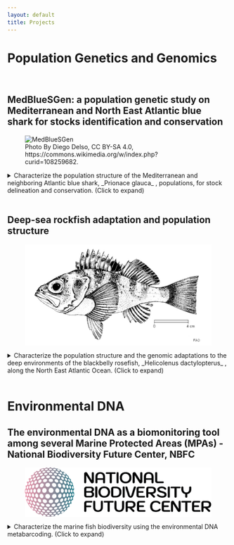 ```yaml
---
layout: default
title: Projects
---
```


# Population Genetics and Genomics

<br>

## MedBlueSGen: a population genetic study on Mediterranean and North East Atlantic blue shark for stocks identification and conservation


<figure>
<img src="assets/Tiburón_azul_(Prionace_glauca),_canal_Fayal-Pico,_islas_Azores,_Portugal,_2020-07-27,_DD_31.jpg" alt="MedBlueSGen" width="700" align="center"> 
<figcaption> Photo By Diego Delso, CC BY-SA 4.0, https://commons.wikimedia.org/w/index.php?curid=108259682.</figcaption>
</figure>

<details>
  <summary>Characterize the population structure of the Mediterranean and neighboring Atlantic blue shark, _Prionace glauca_ , populations, for stock delineation and conservation. (Click to expand)</summary>
  
<br>
  
Through genome-representative and ddRAD-derived SNP markers, we are investigating the population structure of the Mediterranean and North East Atlantic blue shark, in order to delineate the number of populations detecatable in the study areas. Genome-representative markers allows a way deeper search for population genetic signals capable to discriminate different populations, which may be under the effect of separate demographic processes. This is mandatory to better manage the stocks and preserve their resilience under the direct and undirect anthropogenic pressures (overfishing, loss of habitat, climate change, etc.).
The MedBlueSGen project is funder by the Joint Research Center of the European Union, and the project website can be seen
<a href="https://sustainable-fisheries.ec.europa.eu/fisheries-genetics/projects-fisheries-genetics/medbluesgen_en">here</a>.
An interactive sampling map is available <a href="https://sustainable-fisheries.ec.europa.eu/fisheries-genetics/projects-fisheries-genetics/medbluesgen/dataset_en">here</a>.
Published articles within this project can be viewed <a href="https://leoneago.github.io/02-Publications.html">here</a>
</details>

<br>


## Deep-sea rockfish adaptation and population structure
<figure>
<img src="assets/Helicolenus.jpg" alt="Helicolenus" width="700" align="center"> 
</figure>

<details>
  <summary>Characterize the population structure and the genomic adaptations to the deep environments of the blackbelly rosefish, _Helicolenus dactylopterus_ , along the North East Atlantic Ocean. (Click to expand)</summary>
  
<br>
  
Using genome-wide SNP markers, we are investigating the population structure of this common but still enigmatic deep-sea rockfish, together with its genomic adaptation to the extreme environments where this species live.
Analasyng genome-wide markers of blackbelly rosefish catched at several depths (from 50 to 700 meters), we are conducting genotype-environment analysis to reveal is the adaptation to specific depths are shaping different populations of this small but territorial rockfish.
The results will facilitate a sustainable management of this fishing resources.
The project is part of the ATLAS project, visible <a href="https://www.eu-atlas.org/">here</a>.

</details>

<br>


# Environmental DNA



## The environmental DNA as a biomonitoring tool among several Marine Protected Areas (MPAs) - National Biodiversity Future Center, NBFC

<figure>
<img src="assets/Logo_NBFC_CMYK.png" alt="Logo_NBFC" width="700" align="center"> 
</figure>

<details>
  <summary>Characterize the marine fish biodiversity using the environmental DNA metabarcoding. (Click to expand)</summary>
  
<br>
  
This project aims at biologically carachterize several Marine Protected Areas in order to identify new areas to protect and increase the percentage of marine areas under protection, following the EU... to be continued
